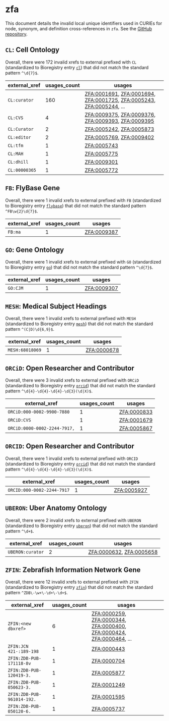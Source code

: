 # zfa

This document details the invalid local unique identifiers used in CURIEs
for node, synonym, and definition cross-references in `zfa`. See the [GitHub repository](https://github.com/cerivs/zebrafish-anatomical-ontology).


## `CL`: Cell Ontology

Overall, there were 172 invalid
xrefs to external prefixed with `CL` (standardized to Bioregistry
entry [`cl`](https://bioregistry.io/cl)) that
did not match the standard pattern `^\d{7}$`.

| external_xref   |   usages_count | usages                                                                                                                                                                                                                                                             |
|-----------------|----------------|--------------------------------------------------------------------------------------------------------------------------------------------------------------------------------------------------------------------------------------------------------------------|
| `CL:curator`    |            160 | [ZFA:0001691](https://bioregistry.io/ZFA:0001691), [ZFA:0001694](https://bioregistry.io/ZFA:0001694), [ZFA:0001725](https://bioregistry.io/ZFA:0001725), [ZFA:0005243](https://bioregistry.io/ZFA:0005243), [ZFA:0005244](https://bioregistry.io/ZFA:0005244), ... |
| `CL:CVS`        |              4 | [ZFA:0009375](https://bioregistry.io/ZFA:0009375), [ZFA:0009376](https://bioregistry.io/ZFA:0009376), [ZFA:0009393](https://bioregistry.io/ZFA:0009393), [ZFA:0009395](https://bioregistry.io/ZFA:0009395)                                                         |
| `CL:Curator`    |              2 | [ZFA:0005242](https://bioregistry.io/ZFA:0005242), [ZFA:0005873](https://bioregistry.io/ZFA:0005873)                                                                                                                                                               |
| `CL:editor`     |              2 | [ZFA:0005769](https://bioregistry.io/ZFA:0005769), [ZFA:0009402](https://bioregistry.io/ZFA:0009402)                                                                                                                                                               |
| `CL:tfm`        |              1 | [ZFA:0005743](https://bioregistry.io/ZFA:0005743)                                                                                                                                                                                                                  |
| `CL:MAH`        |              1 | [ZFA:0005775](https://bioregistry.io/ZFA:0005775)                                                                                                                                                                                                                  |
| `CL:dhill`      |              1 | [ZFA:0009301](https://bioregistry.io/ZFA:0009301)                                                                                                                                                                                                                  |
| `CL:00000365`   |              1 | [ZFA:0005772](https://bioregistry.io/ZFA:0005772)                                                                                                                                                                                                                  |

## `FB`: FlyBase Gene

Overall, there were 1 invalid
xrefs to external prefixed with `FB` (standardized to Bioregistry
entry [`flybase`](https://bioregistry.io/flybase)) that
did not match the standard pattern `^FB\w{2}\d{7}$`.

| external_xref   |   usages_count | usages                                            |
|-----------------|----------------|---------------------------------------------------|
| `FB:ma`         |              1 | [ZFA:0009387](https://bioregistry.io/ZFA:0009387) |

## `GO`: Gene Ontology

Overall, there were 1 invalid
xrefs to external prefixed with `GO` (standardized to Bioregistry
entry [`go`](https://bioregistry.io/go)) that
did not match the standard pattern `^\d{7}$`.

| external_xref   |   usages_count | usages                                            |
|-----------------|----------------|---------------------------------------------------|
| `GO:CJM`        |              1 | [ZFA:0009307](https://bioregistry.io/ZFA:0009307) |

## `MESH`: Medical Subject Headings

Overall, there were 1 invalid
xrefs to external prefixed with `MESH` (standardized to Bioregistry
entry [`mesh`](https://bioregistry.io/mesh)) that
did not match the standard pattern `^(C|D)\d{6,9}$`.

| external_xref   |   usages_count | usages                                            |
|-----------------|----------------|---------------------------------------------------|
| `MESH:68018069` |              1 | [ZFA:0000678](https://bioregistry.io/ZFA:0000678) |

## `ORCiD`: Open Researcher and Contributor

Overall, there were 3 invalid
xrefs to external prefixed with `ORCiD` (standardized to Bioregistry
entry [`orcid`](https://bioregistry.io/orcid)) that
did not match the standard pattern `^\d{4}-\d{4}-\d{4}-\d{3}(\d|X)$`.

| external_xref                |   usages_count | usages                                            |
|------------------------------|----------------|---------------------------------------------------|
| `ORCiD:000-0002-9900-7880`   |              1 | [ZFA:0000833](https://bioregistry.io/ZFA:0000833) |
| `ORCiD:CVS`                  |              1 | [ZFA:0001679](https://bioregistry.io/ZFA:0001679) |
| `ORCiD:0000-0002-2244-7917,` |              1 | [ZFA:0005867](https://bioregistry.io/ZFA:0005867) |

## `ORCID`: Open Researcher and Contributor

Overall, there were 1 invalid
xrefs to external prefixed with `ORCID` (standardized to Bioregistry
entry [`orcid`](https://bioregistry.io/orcid)) that
did not match the standard pattern `^\d{4}-\d{4}-\d{4}-\d{3}(\d|X)$`.

| external_xref              |   usages_count | usages                                            |
|----------------------------|----------------|---------------------------------------------------|
| `ORCID:000-0002-2244-7917` |              1 | [ZFA:0005927](https://bioregistry.io/ZFA:0005927) |

## `UBERON`: Uber Anatomy Ontology

Overall, there were 2 invalid
xrefs to external prefixed with `UBERON` (standardized to Bioregistry
entry [`uberon`](https://bioregistry.io/uberon)) that
did not match the standard pattern `^\d+$`.

| external_xref    |   usages_count | usages                                                                                               |
|------------------|----------------|------------------------------------------------------------------------------------------------------|
| `UBERON:curator` |              2 | [ZFA:0000632](https://bioregistry.io/ZFA:0000632), [ZFA:0005658](https://bioregistry.io/ZFA:0005658) |

## `ZFIN`: Zebrafish Information Network Gene

Overall, there were 12 invalid
xrefs to external prefixed with `ZFIN` (standardized to Bioregistry
entry [`zfin`](https://bioregistry.io/zfin)) that
did not match the standard pattern `^ZDB\-\w+\-\d+\-\d+$`.

| external_xref              |   usages_count | usages                                                                                                                                                                                                                                                             |
|----------------------------|----------------|--------------------------------------------------------------------------------------------------------------------------------------------------------------------------------------------------------------------------------------------------------------------|
| `ZFIN:<new dbxref>`        |              6 | [ZFA:0000259](https://bioregistry.io/ZFA:0000259), [ZFA:0000344](https://bioregistry.io/ZFA:0000344), [ZFA:0000400](https://bioregistry.io/ZFA:0000400), [ZFA:0000424](https://bioregistry.io/ZFA:0000424), [ZFA:0000464](https://bioregistry.io/ZFA:0000464), ... |
| `ZFIN:JCN 421-:189-198`    |              1 | [ZFA:0000443](https://bioregistry.io/ZFA:0000443)                                                                                                                                                                                                                  |
| `ZFIN:ZDB-PUB-171118-8v`   |              1 | [ZFA:0000704](https://bioregistry.io/ZFA:0000704)                                                                                                                                                                                                                  |
| `ZFIN:ZDB-PUB-120419-3.`   |              1 | [ZFA:0005877](https://bioregistry.io/ZFA:0005877)                                                                                                                                                                                                                  |
| `ZFIN:ZDB-PUB-050623-3.`   |              1 | [ZFA:0001249](https://bioregistry.io/ZFA:0001249)                                                                                                                                                                                                                  |
| `ZFIN:ZDB-PUB-961014-192.` |              1 | [ZFA:0001595](https://bioregistry.io/ZFA:0001595)                                                                                                                                                                                                                  |
| `ZFIN:ZDB-PUB-050120-6.`   |              1 | [ZFA:0005737](https://bioregistry.io/ZFA:0005737)                                                                                                                                                                                                                  |

